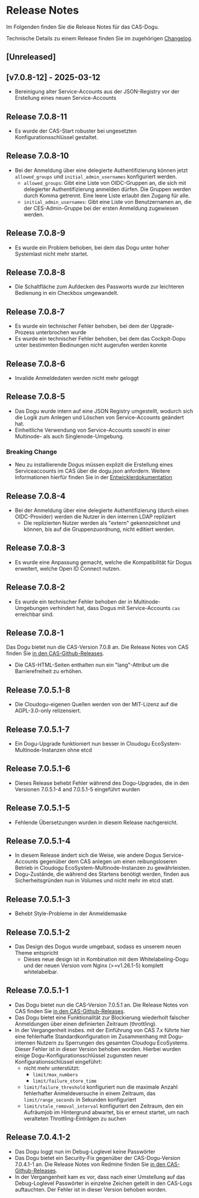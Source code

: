 # Release Notes

Im Folgenden finden Sie die Release Notes für das CAS-Dogu. 

Technische Details zu einem Release finden Sie im zugehörigen [Changelog](https://docs.cloudogu.com/de/docs/dogus/cas/CHANGELOG/).

## [Unreleased]

## [v7.0.8-12] - 2025-03-12
- Bereinigung alter Service-Accounts aus der JSON-Registry vor der Erstellung eines neuen Service-Accounts

## Release 7.0.8-11
- Es wurde der CAS-Start robuster bei ungesetzten Konfigurationsschlüssel gestaltet.

## Release 7.0.8-10
- Bei der Anmeldung über eine delegierte Authentifizierung können jetzt `allowed_groups` und `initial_admin_usernames` konfiguriert werden.
  - `allowed_groups`: Gibt eine Liste von OIDC-Gruppen an, die sich mit delegierter Authentifizierung anmelden dürfen. Die Gruppen werden durch Komma getrennt. Eine leere Liste erlaubt den Zugang für alle.
  - `initial_admin_usernames`: Gibt eine Liste von Benutzernamen an, die der CES-Admin-Gruppe bei der ersten Anmeldung zugewiesen werden.

## Release 7.0.8-9
- Es wurde ein Problem behoben, bei dem das Dogu unter hoher Systemlast nicht mehr startet.

## Release 7.0.8-8
- Die Schaltfläche zum Aufdecken des Passworts wurde zur leichteren Bedienung in ein Checkbox umgewandelt.

## Release 7.0.8-7
- Es wurde ein technischer Fehler behoben, bei dem der Upgrade-Prozess unterbrochen wurde
- Es wurde ein technischer Fehler behoben, bei dem das Cockpit-Dopu unter bestimmten Bedinungen nicht augerufen werden konnte

## Release 7.0.8-6
- Invalide Anmeldedaten werden nicht mehr geloggt

## Release 7.0.8-5
- Das Dogu wurde intern auf eine JSON Registry umgestellt, wodurch sich die Logik zum Anlegen und Löschen von Service-Accounts geändert hat.
- Einheitliche Verwendung von Service-Accounts sowohl in einer Multinode- als auch Singlenode-Umgebung.

### Breaking Change
- Neu zu installierende Dogus müssen explizit die Erstellung eines Serviceaccounts im CAS über die dogu.json anfordern. Weitere Informationen hierfür finden Sie in der [Entwicklerdokumentation](https://github.com/cloudogu/dogu-development-docs/blob/main/docs/important/relevant_functionalities_de.md#authentifizierung)

## Release 7.0.8-4
- Bei der Anmeldung über eine delegierte Authentifizierung (durch einen OIDC-Provider) werden die Nutzer in den internen LDAP repliziert
    - Die replizierten Nutzer werden als "extern" gekennzeichnet und können, bis auf die Gruppenzuordnung, nicht editiert werden.

## Release 7.0.8-3
- Es wurde eine Anpassung gemacht, welche die Kompatibilität für Dogus erweitert, welche Open ID Connect nutzen.

## Release 7.0.8-2
- Es wurde ein technischer Fehler behoben der in Multinode-Umgebungen verhindert hat, dass Dogus mit Service-Accounts `cas` erreichbar sind.

## Release 7.0.8-1
Das Dogu bietet nun die CAS-Version 7.0.8 an. Die Release Notes von CAS finden Sie [in den CAS-Github-Releases](https://github.com/apereo/cas/releases/tag/v7.0.8).
- Die CAS-HTML-Seiten enthalten nun ein "lang"-Attribut um die Barrierefreiheit zu erhöhen.

## Release 7.0.5.1-8
- Die Cloudogu-eigenen Quellen werden von der MIT-Lizenz auf die AGPL-3.0-only relizensiert.

## Release 7.0.5.1-7
- Ein Dogu-Upgrade funktioniert nun besser in Cloudogu EcoSystem-Multinode-Instanzen ohne etcd

## Release 7.0.5.1-6
- Dieses Release behebt Fehler während des Dogu-Upgrades, die in den Versionen 7.0.5.1-4 and 7.0.5.1-5 eingeführt wurden

## Release 7.0.5.1-5
- Fehlende Übersetzungen wurden in diesem Release nachgereicht.

## Release 7.0.5.1-4
- In diesem Release ändert sich die Weise, wie andere Dogus Service-Accounts gegenüber dem CAS anlegen um einen reibungsloseren Betrieb in Cloudogu EcoSystem-Multinode-Instanzen zu gewährleisten.
- Dogu-Zustände, die während des Startens benötigt werden, finden aus Sicherheitsgründen nun in Volumes und nicht mehr im etcd statt. 

## Release 7.0.5.1-3
- Behebt Style-Probleme in der Anmeldemaske

## Release 7.0.5.1-2

- Das Design des Dogus wurde umgebaut, sodass es unserem neuen Theme entspricht
  - Dieses neue design ist in Kombination mit dem Whitelabeling-Dogu und der neuen Version vom Nginx (>=v1.26.1-5) komplett whitelabelbar.

## Release 7.0.5.1-1

- Das Dogu bietet nun die CAS-Version 7.0.5.1 an. Die Release Notes von CAS finden Sie [in den CAS-Github-Releases](https://github.com/apereo/cas/releases/tag/v7.0.5.1).
- Das Dogu bietet eine Funktionalität zur Blockierung wiederholt falscher Anmeldungen über einen definierten Zeitraum (throttling). 
- In der Vergangenheit insbes. mit der Einführung von CAS 7.x führte hier eine fehlerhafte Standardkonfiguration im Zusammenhang mit Dogu-internen Nutzern zu Sperrungen des gesamten Cloudogu EcoSystems. Dieser Fehler ist in dieser Version behoben worden. Hierbei wurden einige Dogu-Konfigurationsschlüssel zugunsten neuer Konfigurationsschlüssel eingeführt:
  - nicht mehr unterstützt:
    - `limit/max_numbers`
    - `limit/failure_store_time`
  - `limit/failure_threshold` konfiguriert nun die maximale Anzahl fehlerhafter Anmeldeversuche in einem Zeitraum, das `limit/range_seconds` in Sekunden konfiguriert
  - `limit/stale_removal_interval` konfiguriert den Zeitraum, den ein Aufräumjob im Hintergrund abwartet, bis er erneut startet, um nach veralteten Throttling-Einträgen zu suchen

## Release 7.0.4.1-2

- Das Dogu loggt nun im Debug-Loglevel keine Passwörter 
- Das Dogu bietet ein Security-Fix gegenüber der CAS-Dogu-Version 7.0.4.1-1 an. Die Release Notes von Redmine finden Sie [in den CAS-Github-Releases](https://github.com/apereo/cas/releases/tag/v7.0.4.1).
- In der Vergangenheit kam es vor, dass nach einer Umstellung auf das Debug-Loglevel Passwörter in einzelne Zeichen geteilt in den CAS-Logs auftauchten. Der Fehler ist in dieser Version behoben worden.